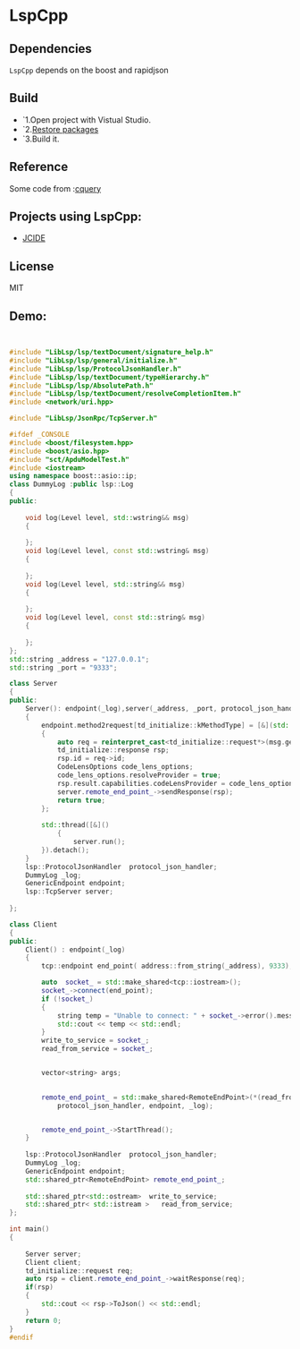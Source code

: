# LspCpp

## Dependencies
`LspCpp` depends on the boost and rapidjson

## Build
 * `1.Open project with Vistual Studio.
 * `2.[Restore packages][3]
 * `3.Build it.
 
## Reference
 Some code from :[cquery][1]

## Projects using LspCpp:
* [JCIDE](https://www.javacardos.com/tools)
## License
   MIT
   
##  Demo:
```cpp


#include "LibLsp/lsp/textDocument/signature_help.h"
#include "LibLsp/lsp/general/initialize.h"
#include "LibLsp/lsp/ProtocolJsonHandler.h"
#include "LibLsp/lsp/textDocument/typeHierarchy.h"
#include "LibLsp/lsp/AbsolutePath.h"
#include "LibLsp/lsp/textDocument/resolveCompletionItem.h"
#include <network/uri.hpp>

#include "LibLsp/JsonRpc/TcpServer.h"

#ifdef _CONSOLE
#include <boost/filesystem.hpp>
#include <boost/asio.hpp>
#include "sct/ApduModelTest.h"
#include <iostream>
using namespace boost::asio::ip;
class DummyLog :public lsp::Log
{
public:
	
	void log(Level level, std::wstring&& msg)
	{
		
	};
	void log(Level level, const std::wstring& msg)
	{
		
	};
	void log(Level level, std::string&& msg)
	{
		
	};
	void log(Level level, const std::string& msg)
	{
		
	};
};
std::string _address = "127.0.0.1";
std::string _port = "9333";

class Server
{
public:
	Server(): endpoint(_log),server(_address, _port, protocol_json_handler, endpoint, _log)
	{
		endpoint.method2request[td_initialize::kMethodType] = [&](std::unique_ptr<LspMessage> msg)
		{
			auto req = reinterpret_cast<td_initialize::request*>(msg.get());
			td_initialize::response rsp;
			rsp.id = req->id;
			CodeLensOptions code_lens_options;
			code_lens_options.resolveProvider = true;
			rsp.result.capabilities.codeLensProvider = code_lens_options;
			server.remote_end_point_->sendResponse(rsp);
			return true;
		};
		
		std::thread([&]()
			{
				server.run();
		}).detach();
	}
	lsp::ProtocolJsonHandler  protocol_json_handler;
	DummyLog _log;
	GenericEndpoint endpoint;
	lsp::TcpServer server;
	
};

class Client
{
public:
	Client() : endpoint(_log)
	{
		tcp::endpoint end_point( address::from_string(_address), 9333);

		auto  socket_ = std::make_shared<tcp::iostream>();
		socket_->connect(end_point);
		if (!socket_)
		{
			string temp = "Unable to connect: " + socket_->error().message();
			std::cout << temp << std::endl;
		}
		write_to_service = socket_;
		read_from_service = socket_;


		vector<string> args;

	
		remote_end_point_ = std::make_shared<RemoteEndPoint>(*(read_from_service.get()), *(write_to_service.get()),
			protocol_json_handler, endpoint, _log);


		remote_end_point_->StartThread();
	}
	
	lsp::ProtocolJsonHandler  protocol_json_handler;
	DummyLog _log;
	GenericEndpoint endpoint;
	std::shared_ptr<RemoteEndPoint> remote_end_point_;
	
	std::shared_ptr<std::ostream>  write_to_service;
	std::shared_ptr< std::istream >   read_from_service;
};

int main() 
{
	
	Server server;
	Client client;
	td_initialize::request req;
	auto rsp = client.remote_end_point_->waitResponse(req);
	if(rsp)
	{
		std::cout << rsp->ToJson() << std::endl;
	}
	return 0;
}
#endif


```


[1]: https://github.com/cquery-project/cquery "cquery:"
[2]: https://www.javacardos.com/tools "JcKit:"
[3]: https://docs.microsoft.com/en-us/nuget/consume-packages/package-restore "Package Restore"